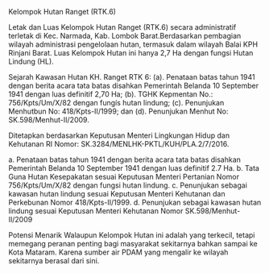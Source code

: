 Kelompok Hutan Ranget (RTK.6)

Letak dan Luas
Kelompok Hutan Ranget (RTK.6) secara administratif terletak di Kec. Narmada, Kab. Lombok Barat.Berdasarkan pembagian wilayah administrasi pengelolaan hutan, termasuk dalam wilayah Balai KPH Rinjani Barat. Luas Kelompok Hutan ini hanya 2,7 Ha dengan fungsi Hutan Lindung (HL).

Sejarah Kawasan Hutan
KH. Ranget RTK 6: (a). Penataan batas tahun 1941 dengan berita acara tata batas disahkan Pemerintah Belanda 10 September 1941 dengan luas definitif 2,70 Ha; (b). TGHK Kepmentan No.: 756/Kpts/Um/X/82 dengan fungís hutan lindung; (c). Penunjukan Menhutbun No: 418/Kpts-II/1999; dan (d). Penunjukan Menhut No: SK.598/Menhut-II/2009.

Ditetapkan berdasarkan Keputusan Menteri Lingkungan Hidup dan Kehutanan RI Nomor: SK.3284/MENLHK-PKTL/KUH/PLA.2/7/2016.

a. Penataan batas tahun 1941 dengan berita acara tata batas disahkan Pemerintah Belanda 10 September 1941 dengan luas definitif 2.7 Ha.
b. Tata Guna Hutan Kesepakatan sesuai Keputusan Menteri Pertanian Nomor 756/Kpts/Um/X/82 dengan fungsi hutan lindung.
c. Penunjukan sebagai kawasan hutan lindung sesuai Keputusan Menteri Kehutanan dan Perkebunan Nomor 418/Kpts-II/1999.
d. Penunjukan sebagai kawasan hutan lindung sesuai Keputusan Menteri Kehutanan Nomor SK.598/Menhut-II/2009

Potensi Menarik
Walaupun Kelompok Hutan ini adalah yang terkecil, tetapi memegang peranan penting bagi masyarakat sekitarnya bahkan sampai ke Kota Mataram. Karena sumber air PDAM yang mengalir ke wilayah sekitarnya berasal dari sini.